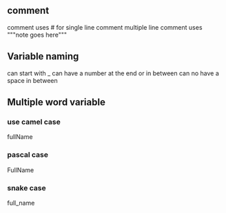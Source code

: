 ## comment

 comment uses \# for single line comment
 multiple line comment uses """note goes here"""



 ## Variable naming
  can start with _
  can have a number at the end or in between
  can no have a space in between 


## Multiple word variable

### use camel case 
 fullName
### pascal case
 FullName

### snake case
 full_name